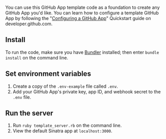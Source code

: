 You can use this GitHub App template code as a foundation to create any GitHub App you'd like. You can learn how to configure a template GitHub App by following the "[Configuring a GitHub App](https://developer.github.com/apps/quickstart-guide/configuring-ast-github-app)" Quickstart guide on developer.github.com.

## Install

To run the code, make sure you have [Bundler](http://gembundler.com/) installed; then enter `bundle install` on the command line.

## Set environment variables

1. Create a copy of the `.env-example` file called `.env`.
2. Add your GitHub App's private key, app ID, and webhook secret to the `.env` file.

## Run the server

1. Run `ruby template_server.rb` on the command line.
1. View the default Sinatra app at `localhost:3000`.
